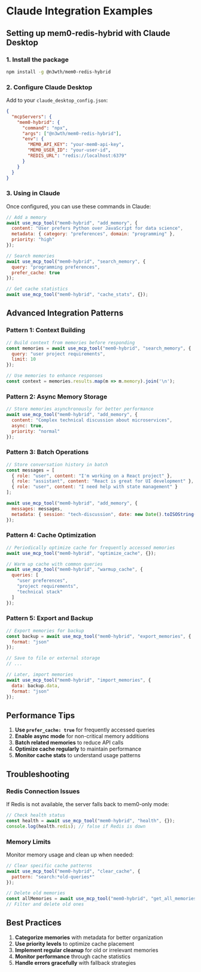 # Claude Integration Examples

## Setting up mem0-redis-hybrid with Claude Desktop

### 1. Install the package

```bash
npm install -g @n3wth/mem0-redis-hybrid
```

### 2. Configure Claude Desktop

Add to your `claude_desktop_config.json`:

```json
{
  "mcpServers": {
    "mem0-hybrid": {
      "command": "npx",
      "args": ["@n3wth/mem0-redis-hybrid"],
      "env": {
        "MEM0_API_KEY": "your-mem0-api-key",
        "MEM0_USER_ID": "your-user-id",
        "REDIS_URL": "redis://localhost:6379"
      }
    }
  }
}
```

### 3. Using in Claude

Once configured, you can use these commands in Claude:

```javascript
// Add a memory
await use_mcp_tool("mem0-hybrid", "add_memory", {
  content: "User prefers Python over JavaScript for data science",
  metadata: { category: "preferences", domain: "programming" },
  priority: "high"
});

// Search memories
await use_mcp_tool("mem0-hybrid", "search_memory", {
  query: "programming preferences",
  prefer_cache: true
});

// Get cache statistics
await use_mcp_tool("mem0-hybrid", "cache_stats", {});
```

## Advanced Integration Patterns

### Pattern 1: Context Building

```javascript
// Build context from memories before responding
const memories = await use_mcp_tool("mem0-hybrid", "search_memory", {
  query: "user project requirements",
  limit: 10
});

// Use memories to enhance responses
const context = memories.results.map(m => m.memory).join('\n');
```

### Pattern 2: Async Memory Storage

```javascript
// Store memories asynchronously for better performance
await use_mcp_tool("mem0-hybrid", "add_memory", {
  content: "Complex technical discussion about microservices",
  async: true,
  priority: "normal"
});
```

### Pattern 3: Batch Operations

```javascript
// Store conversation history in batch
const messages = [
  { role: "user", content: "I'm working on a React project" },
  { role: "assistant", content: "React is great for UI development" },
  { role: "user", content: "I need help with state management" }
];

await use_mcp_tool("mem0-hybrid", "add_memory", {
  messages: messages,
  metadata: { session: "tech-discussion", date: new Date().toISOString() }
});
```

### Pattern 4: Cache Optimization

```javascript
// Periodically optimize cache for frequently accessed memories
await use_mcp_tool("mem0-hybrid", "optimize_cache", {});

// Warm up cache with common queries
await use_mcp_tool("mem0-hybrid", "warmup_cache", {
  queries: [
    "user preferences",
    "project requirements",
    "technical stack"
  ]
});
```

### Pattern 5: Export and Backup

```javascript
// Export memories for backup
const backup = await use_mcp_tool("mem0-hybrid", "export_memories", {
  format: "json"
});

// Save to file or external storage
// ...

// Later, import memories
await use_mcp_tool("mem0-hybrid", "import_memories", {
  data: backup.data,
  format: "json"
});
```

## Performance Tips

1. **Use `prefer_cache: true`** for frequently accessed queries
2. **Enable async mode** for non-critical memory additions
3. **Batch related memories** to reduce API calls
4. **Optimize cache regularly** to maintain performance
5. **Monitor cache stats** to understand usage patterns

## Troubleshooting

### Redis Connection Issues

If Redis is not available, the server falls back to mem0-only mode:

```javascript
// Check health status
const health = await use_mcp_tool("mem0-hybrid", "health", {});
console.log(health.redis); // false if Redis is down
```

### Memory Limits

Monitor memory usage and clean up when needed:

```javascript
// Clear specific cache patterns
await use_mcp_tool("mem0-hybrid", "clear_cache", {
  pattern: "search:*old-queries*"
});

// Delete old memories
const allMemories = await use_mcp_tool("mem0-hybrid", "get_all_memories", {});
// Filter and delete old ones
```

## Best Practices

1. **Categorize memories** with metadata for better organization
2. **Use priority levels** to optimize cache placement
3. **Implement regular cleanup** for old or irrelevant memories
4. **Monitor performance** through cache statistics
5. **Handle errors gracefully** with fallback strategies